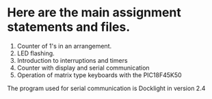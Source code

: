 <h1>Here are the main assignment statements and files.</h1>
<ol>
    <li>Counter of 1's in an arrangement.</li>
    <li>LED flashing.</li>
    <li>Introduction to interruptions and timers</li>
    <li>Counter with display and serial communication</li>
    <li> Operation of matrix type keyboards with the PIC18F45K50</li>
</ol>
<p>The program used for serial communication is Docklight in version 2.4</p>
